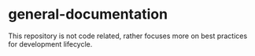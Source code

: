 # general-documentation
This repository is not code related, rather focuses more on best practices for development lifecycle. 
